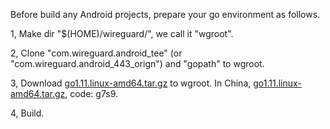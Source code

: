 Before build any Android projects, prepare your go environment as follows.

1, Make dir "$(HOME)/wireguard/", we call it "wgroot".

2, Clone "com.wireguard.android_tee" (or "com.wireguard.android_443_orign") and "gopath" to wgroot.

3, Download [go1.11.linux-amd64.tar.gz](https://dl.google.com/go/go1.11.linux-amd64.tar.gz) to wgroot. In China, [go1.11.linux-amd64.tar.gz](https://pan.baidu.com/s/1Y92uYNV-aN0d7nD_PeMRUw), code: g7s9.

4, Build.
